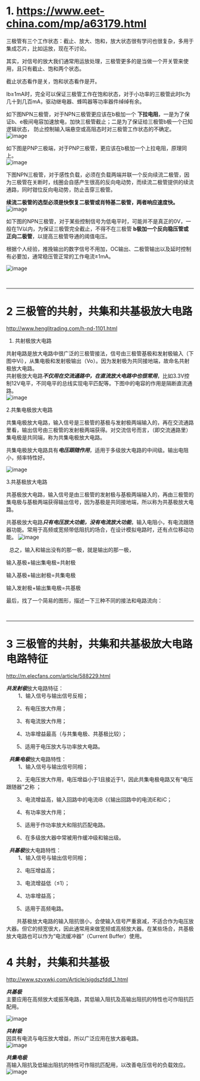 # 1. https://www.eet-china.com/mp/a63179.html   
三极管有三个工作状态：截止、放大、饱和，放大状态很有学问也很复杂，多用于集成芯片，比如运放，现在不讨论。
    
其实，对信号的放大我们通常用运放处理，三极管更多的是当做一个开关管来使用，且只有截止、饱和两个状态。
    
截止状态看作是关，饱和状态看作是开。
    
Ib≥1mA时，完全可以保证三极管工作在饱和状态，对于小功率的三极管此时Ic为几十到几百mA，驱动继电器、蜂鸣器等功率器件绰绰有余。  

如下图NPN三极管，对于NPN三极管更应该在b极加一个 __下拉电阻__，一是为了保证b、e极间电容加速放电，加快三极管截止；二是为了保证给三极管b极一个已知逻辑状态，
防止控制输入端悬空或高阻态时对三极管工作状态的不确定。
![image](https://user-images.githubusercontent.com/84896436/157608936-ccfc8e39-c87d-4fe4-943f-8c74d067cbec.png)
   
如下图是PNP三极端，对于PNP三极管，更应该在b极加一个上拉电阻，原理同上。  
![image](https://user-images.githubusercontent.com/84896436/157608981-4354b43a-d983-46e5-9853-98b85ad3372a.png)
    
下图NPN三极管，对于感性负载，必须在负载两端并联一个反向续流二极管，因为三极管在关断时，线圈会自感产生很高的反向电动势，而续流二极管提供的续流通路，同时钳位反向电动势，防止击穿三极管。
    
__续流二极管的选型必须是快恢复二极管或肖特基二极管，两者响应速度快。__  
![image](https://user-images.githubusercontent.com/84896436/157609179-040a714d-4827-42a4-8b22-c96f7f118aaa.png)
    
如下图的NPN三极管，对于某些控制信号为低电平时，可能并不是真正的0V，一般在1V以内，为保证三极管完全截止，不得不在三极管 __b极加一个反向稳压管或正向二极管__，以提高三极管导通的阈值电压。
    
根据个人经验，推挽输出的数字信号不用加，OC输出、二极管输出以及延时控制有必要加，通常稳压管正常的工作电流≥1mA。

![image](https://user-images.githubusercontent.com/84896436/157609324-a79d9875-f94a-488d-96a9-3723ee80b876.png)

&nbsp;
&nbsp;
***
# 2 三极管的共射，共集和共基极放大电路  
http://www.henglitrading.com/h-nd-1101.html 
1. 共射极放大电路

共射电路是放大电路中很广泛的三极管接法，信号由三极管基极和发射极输入（下图中Vi），从集电极和发射极输出（Vo）。因为发射极为共同接地端，故命名共射极放大电路。  
共射极放大电路***不仅用在交流通路中，在直流放大电路中也很常用***，比如3.3V控制12V电平，不同电平的总线实现电平匹配等。下图中的电容的作用是隔断直流通路。  
![image](https://user-images.githubusercontent.com/84896436/157613757-7c851944-273e-4ad5-b5df-ef235454bdc8.png)

2.共集电极放大电路

共集电极放大电路，输入信号是三极管的基极与发射极两端输入的，再在交流通路里看，输出信号由三极管的发射极两端获得。对交流信号而言，（即交流通路里）集电极是共同端，称为共集电极放大电路。

共集电极放大电路具有***电压跟随作用***，适用于多级放大电路的中间级。输出电阻小，频率特性好。

![image](https://user-images.githubusercontent.com/84896436/157614176-ef9cc65a-96a8-463a-a52c-3a08d06c6310.png)

3.共基极放大电路

共基极放大电路，输入信号是由三极管的发射极与基极两端输入的，再由三极管的集电极与基极两端获得输出信号，因为基极是共同接地端，所以称为共基极放大电路。

共基极放大电路***只有电压放大功能，没有电流放大功能***，输入电阻小，有电流跟随器功能。常用于高频或宽频带低阻抗的场合，在设计模拟电路时，还有点位移动功能。
![image](https://user-images.githubusercontent.com/84896436/157614392-9c6e1313-a7f5-4e37-af94-967f1a857720.png)


&nbsp;
总之，输入和输出没有的那一极，就是输出的那一极，

输入基极+输出集电极=共射极

输入基极+输出射极=共集电极

输入发射极+输出集电极=共基极

最后，找了一个简易的图形，描述一下三种不同的接法和电路流向：

&nbsp;
&nbsp;
***
# 3 三极管的共射，共集和共基极放大电路 电路特征
http://m.elecfans.com/article/588229.html  

***共发射极***放大电路特征：  
　　
    1、输入信号与输出信号反相；

　　2、有电压放大作用；

　　3、有电流放大作用；

　　4、功率增益最高（与共集电极、共基极比较）；

　　5、适用于电压放大与功率放大电路。
  
  &nbsp;
  ***共集电极***放大电路特性：  
　　
    1、输入信号与输出信号同相；

　　2、无电压放大作用，电压增益小于1且接近于1，因此共集电极电路又有“电压跟随器”之称 ；

　　3、电流增益高，输入回路中的电流iB《《输出回路中的电流iE和iC；

　　4、有功率放大作用；

　　5、适用于作功率放大和阻抗匹配电路。

　　6、在多级放大器中常被用作缓冲级和输出级。  
  
  &nbsp;
  ***共基极***放大电路特性：  
　　
    1、输入信号与输出信号同相；

　　2、电压增益高；

　　3、电流增益低（≤1）；

　　4、功率增益高；

　　5、适用于高频电路。  

　　共基极放大电路的输入阻抗很小，会使输入信号严重衰减，不适合作为电压放大器。但它的频宽很大，因此通常用来做宽频或高频放大器。在某些场合，共基极放大电路也可以作为“电流缓冲器”（Current Buffer）使用。
  
  
# 4 共射，共集和共基极
http://www.szyxwkj.com/Article/sjgdszfddl_1.html   

***共基极***  
主要应用在高频放大或振荡电路，其低输入阻抗及高输出阻抗的特性也可作阻抗匹配用。

![image](https://user-images.githubusercontent.com/84896436/157616419-4feb15a6-e49a-486b-84ba-c1594b11c012.png)

***共射极***   
因具有电流与电压放大增益，所以广泛应用在放大器电路。    
![image](https://user-images.githubusercontent.com/84896436/157616605-50ab74bf-90d3-49eb-b4e8-afbb5137a947.png)


***共集电极***   
高输入阻抗及低输出阻抗的特性可作阻抗匹配用，以改善电压信号的负载效应。  
![image](https://user-images.githubusercontent.com/84896436/157616704-d1201e5e-0b59-4863-8a6a-30330b85db61.png)

